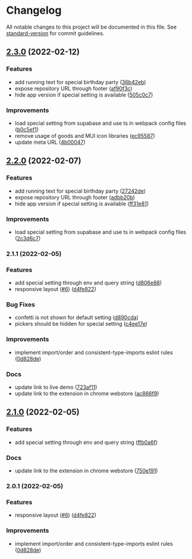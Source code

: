 # Changelog

All notable changes to this project will be documented in this file. See [standard-version](https://github.com/conventional-changelog/standard-version) for commit guidelines.

## [2.3.0](https://github.com/RofiSyahrul/age-calculator/compare/v2.1.1...v2.3.0) (2022-02-12)


### Features

* add running text for special birthday party ([36b42eb](https://github.com/RofiSyahrul/age-calculator/commit/36b42ebe9ce5c256927b81a3352faecdf00cca95))
* expose repository URL through footer ([af90f3c](https://github.com/RofiSyahrul/age-calculator/commit/af90f3ca4215c58e85038a8f4af454b3068822f6))
* hide app version if special setting is available ([505c0c7](https://github.com/RofiSyahrul/age-calculator/commit/505c0c7224d7aaac944a531e03e85b4324205988))


### Improvements

* load special setting from supabase and use ts in webpack config files ([b0c5ef1](https://github.com/RofiSyahrul/age-calculator/commit/b0c5ef19b6e37dbd17c2e9d7c84f6334e8e71ce1))
* remove usage of goods and MUI icon libraries ([ec95587](https://github.com/RofiSyahrul/age-calculator/commit/ec955874de5112c4aa1814d7f5b46b9412e4308a))
* update meta URL ([4b00047](https://github.com/RofiSyahrul/age-calculator/commit/4b0004749620f45359cdcdaea26053dc2c35bafb))

## [2.2.0](https://github.com/RofiSyahrul/age-calculator/compare/v2.1.1...v2.2.0) (2022-02-07)


### Features

* add running text for special birthday party ([27242de](https://github.com/RofiSyahrul/age-calculator/commit/27242dee664ff4453d80d89cf8a1a05bde026578))
* expose repository URL through footer ([adbb20b](https://github.com/RofiSyahrul/age-calculator/commit/adbb20b7cfba68a6aa94c387fbcaa463bc1cca8d))
* hide app version if special setting is available ([ff31e81](https://github.com/RofiSyahrul/age-calculator/commit/ff31e811ba668f77692f5cce7e201aef5d148f66))


### Improvements

* load special setting from supabase and use ts in webpack config files ([2c3d6c7](https://github.com/RofiSyahrul/age-calculator/commit/2c3d6c7e4b08530c47d1d1a6bbfc7eced2bd0f44))

### 2.1.1 (2022-02-05)


### Features

* add special setting through env and query string ([d806e88](https://github.com/RofiSyahrul/age-calculator/commit/d806e88e0757df1c754e4a663b9d54f524690ce8))
* responsive layout ([#6](https://github.com/RofiSyahrul/age-calculator/issues/6)) ([d4fe822](https://github.com/RofiSyahrul/age-calculator/commit/d4fe8228525fcf86e17cd6f597d2e50470dd0db4))


### Bug Fixes

* confetti is not shown for default setting ([d890cda](https://github.com/RofiSyahrul/age-calculator/commit/d890cda070b7f2809e8ea1f72164d21d1913feb0))
* pickers should be hidden for special setting ([c4ee17e](https://github.com/RofiSyahrul/age-calculator/commit/c4ee17e6c0a3db990ac2c9d0c6224097877e4ee7))


### Improvements

* implement import/order and consistent-type-imports eslint rules ([0d828de](https://github.com/RofiSyahrul/age-calculator/commit/0d828de4356811b5bd67d4bf5da6ec43e399702a))


### Docs

* update link to live demo ([723af11](https://github.com/RofiSyahrul/age-calculator/commit/723af11494696da8c8004a2a105d23b3ffc4c342))
* update link to the extension in chrome webstore ([ac866f9](https://github.com/RofiSyahrul/age-calculator/commit/ac866f9db603d37f484739891fd448b90e96f2cf))

## [2.1.0](https://github.com/RofiSyahrul/age-calculator/compare/v2.0.1...v2.1.0) (2022-02-05)


### Features

* add special setting through env and query string ([ffb0a6f](https://github.com/RofiSyahrul/age-calculator/commit/ffb0a6f493c8e39491966e50ec229d92d7fd398d))


### Docs

* update link to the extension in chrome webstore ([750e191](https://github.com/RofiSyahrul/age-calculator/commit/750e191ec4f8d132278bef95414f1b0473ab6c77))

### 2.0.1 (2022-02-05)


### Features

* responsive layout ([#6](https://github.com/RofiSyahrul/age-calculator/issues/6)) ([d4fe822](https://github.com/RofiSyahrul/age-calculator/commit/d4fe8228525fcf86e17cd6f597d2e50470dd0db4))


### Improvements

* implement import/order and consistent-type-imports eslint rules ([0d828de](https://github.com/RofiSyahrul/age-calculator/commit/0d828de4356811b5bd67d4bf5da6ec43e399702a))
